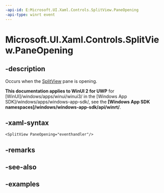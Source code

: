 ```yaml
---
-api-id: E:Microsoft.UI.Xaml.Controls.SplitView.PaneOpening
-api-type: winrt event
---
```


<!-- Event syntax.
public event TypedEventHandler PaneOpening<SplitView,  object>
-->

# Microsoft.UI.Xaml.Controls.SplitView.PaneOpening

## -description

Occurs when the [SplitView](splitview.md) pane is opening.

**This documentation applies to WinUI 2 for UWP** for [WinUI]/windows/apps/winui/winui3/ in the [Windows App SDK]/windows/apps/windows-app-sdk/, see the **[Windows App SDK namespaces]/windows/windows-app-sdk/api/winrt/**.

## -xaml-syntax

```xaml
<SplitView PaneOpening="eventhandler"/>
```

## -remarks

## -see-also

## -examples

